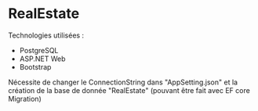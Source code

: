 # RealEstate
Technologies utilisées : 
- PostgreSQL
- ASP.NET Web
- Bootstrap

Nécessite de changer le ConnectionString dans "AppSetting.json" et la création de la base de donnée "RealEstate" (pouvant être fait avec EF core Migration)
